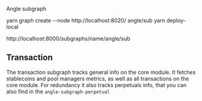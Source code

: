 Angle subgraph

yarn graph create --node http://localhost:8020/ angle/sub
yarn deploy-local

http://localhost:8000/subgraphs/name/angle/sub

## Transaction

The transaction subgraph tracks general info on the core module. It fetches stablecoins and pool managers metrics, as well as all transactions on the core module. For redundancy it also tracks perpetuals info, that you can also find in the `angle-subgraph-perpetual`

